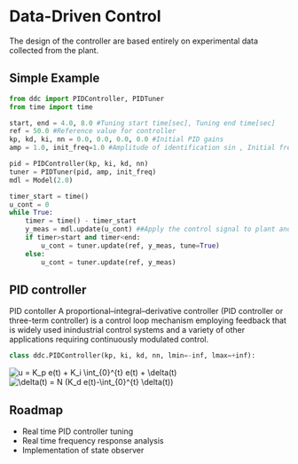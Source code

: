# Data-Driven Control
The design of the controller are based entirely on experimental data collected from the plant.

## Simple Example
```python
from ddc import PIDController, PIDTuner
from time import time

start, end = 4.0, 8.0 #Tuning start time[sec], Tuning end time[sec]
ref = 50.0 #Reference value for controller
kp, kd, ki, nn = 0.0, 0.0, 0.0, 0.0 #Initial PID gains
amp = 1.0, init_freq=1.0 #Amplitude of identification sin , Initial freq of identification sin

pid = PIDController(kp, ki, kd, nn)
tuner = PIDTuner(pid, amp, init_freq)
mdl = Model(2.0)

timer_start = time()
u_cont = 0
while True:
    timer = time() - timer_start
    y_meas = mdl.update(u_cont) ##Apply the control signal to plant and measure the output signal of plant
    if timer>start and timer<end:
        u_cont = tuner.update(ref, y_meas, tune=True)
    else:
        u_cont = tuner.update(ref, y_meas)
```

## PID controller
PID contoller
A proportional–integral–derivative controller (PID controller or three-term controller)
is a control loop mechanism employing feedback that is widely used inindustrial control systems
and a variety of other applications requiring continuously modulated control.

```python
class ddc.PIDController(kp, ki, kd, nn, lmin=-inf, lmax=+inf):
```
<img src="https://latex.codecogs.com/gif.latex?u&space;=&space;K_p&space;e(t)&space;&plus;&space;K_i&space;\int_{0}^{t}&space;e(t)&space;&plus;&space;\delta(t)" title="u = K_p e(t) + K_i \int_{0}^{t} e(t) + \delta(t)" />
<img src="https://latex.codecogs.com/gif.latex?\delta(t)&space;=&space;N&space;(K_d&space;e(t)-\int_{0}^{t}&space;\delta(t))" title="\delta(t) = N (K_d e(t)-\int_{0}^{t} \delta(t))" />

## Roadmap
- Real time PID controller tuning
- Real time frequency response analysis
- Implementation of state observer
